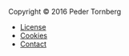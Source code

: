 Copyright &copy; 2016 Peder Tornberg

* [License](license)
* [Cookies](cookies)
* [Contact](contact)
